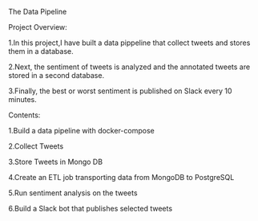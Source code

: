 The Data Pipeline

Project Overview:

1.In this project,I have built a data pippeline that collect tweets and stores them in a database.

2.Next, the sentiment of tweets is analyzed and the annotated tweets are stored in a second database.

3.Finally, the best or worst sentiment is published on Slack every 10 minutes.

Contents:

1.Build a data pipeline with docker-compose

2.Collect Tweets

3.Store Tweets in Mongo DB

4.Create an ETL job transporting data from MongoDB to PostgreSQL

5.Run sentiment analysis on the tweets

6.Build a Slack bot that publishes selected tweets


